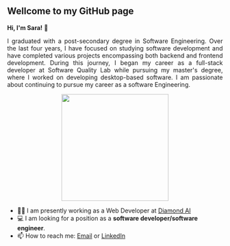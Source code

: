 ## Wellcome to my GitHub page
**Hi, I'm Sara!** :clap: <br />
<p align="justify">
I graduated with a post-secondary degree in Software Engineering. Over the last four years, I have focused on studying software development and have completed various projects encompassing both backend and frontend development. During this journey, I began my career as a full-stack developer at Software Quality Lab while pursuing my master's degree, where I worked on developing desktop-based software. I am passionate about continuing to pursue my career as a software Engineering.
</p>
<div align="center">
  <img src="https://github.com/SaraBolouriB/SaraBolouriBazaz/blob/main/Software%20Developersoftware.gif"  wwidth="800" height="250"/>
</div>

- :woman_office_worker: I am presently working as a Web Developer at [Diamond AI](https://diamondai.ca/)
- :computer: I am looking for a position as a **software developer/software engineer**.
- :mailbox: How to reach me: [Email](boloorisara@gmail.com) or [LinkedIn](https://www.linkedin.com/in/sara-bolouri-bazaz/)

